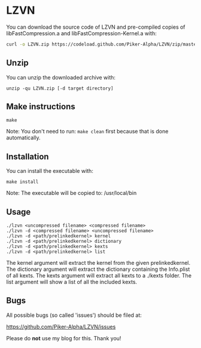 LZVN
====

You can download the source code of LZVN and pre-compiled copies of libFastCompression.a and libFastCompression-Kernel.a with:

``` sh
curl -o LZVN.zip https://codeload.github.com/Piker-Alpha/LZVN/zip/master
```


Unzip
-----

You can unzip the downloaded archive with:

```
unzip -qu LZVN.zip [-d target directory]
```


Make instructions
-----------------

```
make
``` 

Note: You don't need to run: ```make clean``` first because that is done automatically.


Installation
------------

You can install the executable with:

```
make install
```

Note: The executable will be copied to: /usr/local/bin


Usage
-----

```
./lzvn <uncompressed filename> <compressed filename>
./lzvn -d <compressed filename> <uncompressed filename>
./lzvn -d <path/prelinkedkernel> kernel
./lzvn -d <path/prelinkedkernel> dictionary
./lzvn -d <path/prelinkedkernel> kexts
./lzvn -d <path/prelinkedkernel> list
```

The kernel argument will extract the kernel from the given prelinkedkernel.
The dictionary argument will extract the dictionary containing the Info.plist of all kexts.
The kexts argument will extract all kexts to a ./kexts folder.
The list argument will show a list of all the included kexts.


Bugs
----

All possible bugs (so called 'issues') should be filed at:

https://github.com/Piker-Alpha/LZVN/issues

Please do **not** use my blog for this. Thank you!
